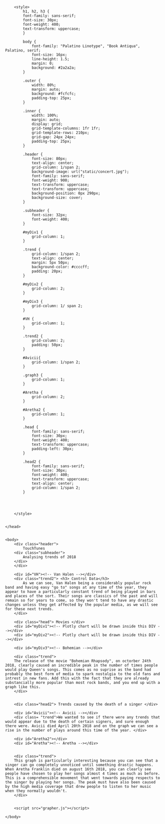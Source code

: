 
<html>
    <head>
        <title> Our Website </title>
        <script src="https://cdn.plot.ly/plotly-latest.min.js"></script>
        

        <style>
            h1, h2, h3 {
            font-family: sans-serif;
            font-size: 30px;
            font-weight: 400;
            text-transform: uppercase;
            }

            body {
                font-family: "Palatino Linotype", "Book Antiqua", Palatino, serif;
                font-size: 16px;
                line-height: 1.5;
                margin: 0;
                background: #2a2a2a;
            }

            .outer {
                width: 80%;
                margin: auto;
                background: #fcfcfc;
                padding-top: 25px;
            }

            .inner {
                width: 100%;
                margin: auto;
                display: grid;
                grid-template-columns: 1fr 1fr;
                grid-template-rows: 210px;
                grid-gap: 24px 24px;
                padding-top: 25px;
            }

            .header {
                font-size: 80px;
                text-align: center;
                grid-column: 1/span 2;
                background-image: url("static/concert.jpg");
                font-family: sans-serif;
                font-weight: 900;
                text-transform: uppercase;
                text-transform: uppercase;
                background-position: 0px 290px;
                background-size: cover;
            }

            .subheader {
                font-size: 32px;
                font-weight: 400;
            }

            #myDiv1 {
                grid-column: 1;
            }

            .trend {
                grid-column: 1/span 2;
                text-align: center;
                margin: 5px 50px;
                background-color: #ccccff;
                padding: 20px;
            }

            #myDiv2 {
                grid-column: 2;
            }

            #myDiv3 {
                grid-column: 1/ span 2;
            }

            #VH {
                grid-column: 1;
            }

            .trend2 {
                grid-column: 2;
                padding: 50px;
            }

            #Avicii{
                grid-column: 1/span 2;
            }

            .graph3 {
                grid-column: 1;
            }

            #Aretha {
                grid-column: 2;
            }

            #Aretha2 {
                grid-column: 1;
            }

            .head {
                font-family: sans-serif;
                font-size: 30px;
                font-weight: 400;
                text-transform: uppercase;
                padding-left: 30px;
            }

            .head2 {
                font-family: sans-serif;
                font-size: 30px;
                font-weight: 400;
                text-transform: uppercase;
                text-align: center;
                grid-column: 1/span 2;
            }

            
        

        </style>


    </head>


    <body>
        <div class="header"> 
            TouchTunes 
        <div class="subheader">
            Analysing trends of 2018
        </div>
        </div>

        <div id="VH"><!-- Van Halen --></div> 
        <div class="trend2"> <h3> Control Data</h3>
            As we can see, Van Halen being a considerably popular rock band and having easy "go to" songs at any time of the year, they appear to have a particularly constant trend of being played in bars and places of the sort. Their songs are classics of the past and will remain so for years to come, so they won't tend to have any drastic changes unless they get affected by the popular media, as we will see for these next trends.
        </div>

        <div class="head"> Movies </div>
        <div id="myDiv1"><!-- Plotly chart will be drawn inside this DIV --></div>
        <div id="myDiv2"><!-- Plotly chart will be drawn inside this DIV --></div>   

        <div id="myDiv3"><!-- Bohemian --></div>   

        <div class="trend"> 
        The release of the movie "Bohemian Rhapsody", on octorber 24th 2018, clearly caused an incredible peak in the number of times people would play Queen's songs. This comes as no suprise as the band had probably the best form of media to spark nostalgia to the old fans and intrest in new fans. Add this with the fact that they are already substancially more popular than most rock bands, and you end up with a graph like this.
        </div>
        

        <div class="head2"> Trends caused by the death of a singer </div>

        <div id="Avicii"><!-- Avicii --></div> 
        <div class= "trend">We wanted to see if there were any trends that would appear due to the death of certain signers, and sure enough there were. Avicii died April 20th 2018 and on the graph we can see a rise in the number of plays around this time of the year. </div>
        
        <div id="Aretha2"></div>
        <div id="Aretha"><!-- Aretha --></div> 
        
        
        <div class="trend"> 
        This graph is particularly interesting because you can see that a singer can go completely unnoticed until something drastic happens. When Aretha Franklin died on august 16th 2018, you can clearly see people have chosen to play her songs almost 4 times as much as before. This is a comprehensible movement that went towards paying respects to the singer by playing her songs. The peak must have also been caused by the high media coverage that drew people to listen to her music when they normally wouldn't.
        </div>


        <script src="grapher.js"></script>
        
    </body>

</html>